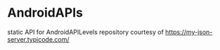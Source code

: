 # AndroidAPIs
static API for AndroidAPILevels repository courtesy of https://my-json-server.typicode.com/
